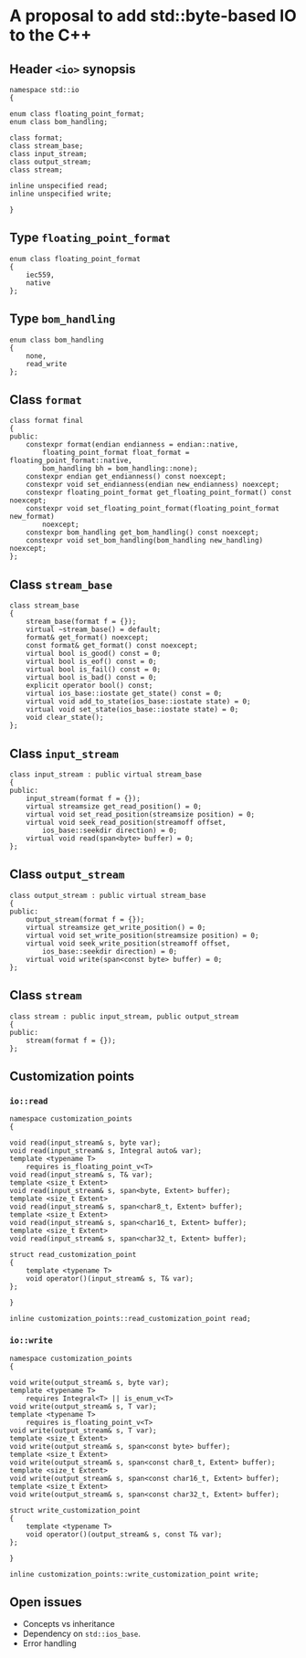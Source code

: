 # A proposal to add std::byte-based IO to the C++

## Header `<io>` synopsis

	namespace std::io
	{
	
	enum class floating_point_format;
	enum class bom_handling;

	class format;
	class stream_base;
	class input_stream;
	class output_stream;
	class stream;

	inline unspecified read;
	inline unspecified write;

	}

## Type `floating_point_format`

	enum class floating_point_format
	{
		iec559,
		native
	};

## Type `bom_handling`

	enum class bom_handling
	{
		none,
		read_write
	};

## Class `format`

	class format final
	{
	public:
		constexpr format(endian endianness = endian::native,
			floating_point_format float_format = floating_point_format::native,
			bom_handling bh = bom_handling::none);
		constexpr endian get_endianness() const noexcept;
		constexpr void set_endianness(endian new_endianness) noexcept;
		constexpr floating_point_format get_floating_point_format() const noexcept;
		constexpr void set_floating_point_format(floating_point_format new_format)
			noexcept;
		constexpr bom_handling get_bom_handling() const noexcept;
		constexpr void set_bom_handling(bom_handling new_handling) noexcept;
	};

## Class `stream_base`

	class stream_base
	{
		stream_base(format f = {});
		virtual ~stream_base() = default;
		format& get_format() noexcept;
		const format& get_format() const noexcept;
		virtual bool is_good() const = 0;
		virtual bool is_eof() const = 0;
		virtual bool is_fail() const = 0;
		virtual bool is_bad() const = 0;
		explicit operator bool() const;
		virtual ios_base::iostate get_state() const = 0;
		virtual void add_to_state(ios_base::iostate state) = 0;
		virtual void set_state(ios_base::iostate state) = 0;
		void clear_state();
	};

## Class `input_stream`

	class input_stream : public virtual stream_base
	{
	public:
		input_stream(format f = {});
		virtual streamsize get_read_position() = 0;
		virtual void set_read_position(streamsize position) = 0;
		virtual void seek_read_position(streamoff offset,
			ios_base::seekdir direction) = 0;
		virtual void read(span<byte> buffer) = 0;
	};

## Class `output_stream`

	class output_stream : public virtual stream_base
	{
	public:
		output_stream(format f = {});
		virtual streamsize get_write_position() = 0;
		virtual void set_write_position(streamsize position) = 0;
		virtual void seek_write_position(streamoff offset,
			ios_base::seekdir direction) = 0;
		virtual void write(span<const byte> buffer) = 0;
	};

## Class `stream`

	class stream : public input_stream, public output_stream
	{
	public:
		stream(format f = {});
	};

## Customization points
### `io::read`

	namespace customization_points
	{

	void read(input_stream& s, byte var);
	void read(input_stream& s, Integral auto& var);
	template <typename T>
		requires is_floating_point_v<T>
	void read(input_stream& s, T& var);
	template <size_t Extent>
	void read(input_stream& s, span<byte, Extent> buffer);
	template <size_t Extent>
	void read(input_stream& s, span<char8_t, Extent> buffer);
	template <size_t Extent>
	void read(input_stream& s, span<char16_t, Extent> buffer);
	template <size_t Extent>
	void read(input_stream& s, span<char32_t, Extent> buffer);
	
	struct read_customization_point
	{
		template <typename T>
		void operator()(input_stream& s, T& var);
	};
	
	}
	
	inline customization_points::read_customization_point read;

### `io::write`

	namespace customization_points
	{

	void write(output_stream& s, byte var);
	template <typename T>
		requires Integral<T> || is_enum_v<T>
	void write(output_stream& s, T var);
	template <typename T>
		requires is_floating_point_v<T>
	void write(output_stream& s, T var);
	template <size_t Extent>
	void write(output_stream& s, span<const byte> buffer);
	template <size_t Extent>
	void write(output_stream& s, span<const char8_t, Extent> buffer);
	template <size_t Extent>
	void write(output_stream& s, span<const char16_t, Extent> buffer);
	template <size_t Extent>
	void write(output_stream& s, span<const char32_t, Extent> buffer);

	struct write_customization_point
	{
		template <typename T>
		void operator()(output_stream& s, const T& var);
	};

	}

	inline customization_points::write_customization_point write;

## Open issues

* Concepts vs inheritance
* Dependency on `std::ios_base`.
* Error handling
